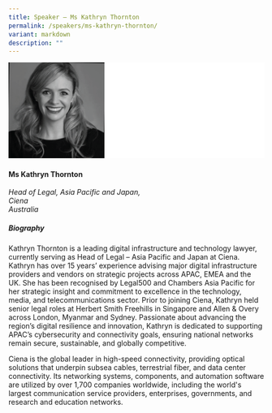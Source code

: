 ```yaml
---
title: Speaker – Ms Kathryn Thornton
permalink: /speakers/ms-kathryn-thornton/
variant: markdown
description: ""
---
```

![](/images/2025%20speakers/Kathryn_Thornton.png)
#### **Ms Kathryn Thornton**

*Head of Legal, Asia Pacific and Japan, <br> Ciena<br>Australia*

##### **Biography**
Kathryn Thornton is a leading digital infrastructure and technology lawyer, currently serving as Head of Legal – Asia Pacific and Japan at Ciena. Kathryn has over 15 years’ experience advising major digital infrastructure providers and vendors on strategic projects across APAC, EMEA and the UK. She has been recognised by Legal500 and Chambers Asia Pacific for her strategic insight and commitment to excellence in the technology, media, and telecommunications sector. Prior to joining Ciena, Kathryn held senior legal roles at Herbert Smith Freehills in Singapore and Allen &amp; Overy across London, Myanmar and Sydney. Passionate about advancing the region’s digital resilience and innovation, Kathryn is dedicated to supporting APAC’s cybersecurity and connectivity goals, ensuring national networks remain secure, sustainable, and globally competitive.

Ciena is the global leader in high-speed connectivity, providing optical solutions that underpin subsea cables, terrestrial fiber, and data center connectivity. Its networking systems, components, and automation software are utilized by over 1,700 companies worldwide, including the world's largest communication service providers, enterprises, governments, and research and education networks.